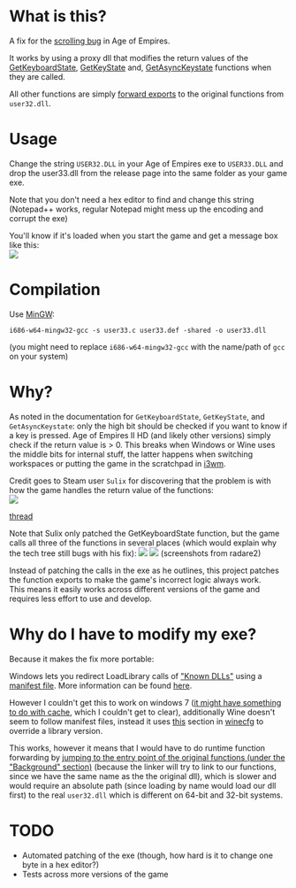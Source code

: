# What is this?
A fix for the [scrolling bug](https://gaming.stackexchange.com/questions/20826/the-age-of-empires-ii-scrolling-bug) in Age of Empires.

It works by using a proxy dll that modifies the return values of the
[GetKeyboardState](https://docs.microsoft.com/en-us/windows/desktop/api/winuser/nf-winuser-getkeyboardstate),
[GetKeyState](https://docs.microsoft.com/en-us/windows/desktop/api/winuser/nf-winuser-getkeystate) and,
[GetAsyncKeystate](https://docs.microsoft.com/en-us/windows/desktop/api/winuser/nf-winuser-getasynckeystate) functions when they are called.

All other functions are simply [forward exports](https://user-images.githubusercontent.com/13610073/50548649-e3cc8e80-0c58-11e9-914d-b1316134120d.png) to the original functions from `user32.dll`.


# Usage
Change the string `USER32.DLL` in your Age of Empires exe to `USER33.DLL`
and drop the user33.dll from the release page into the same folder as your game exe.

Note that you don't need a hex editor to find and change this string
(Notepad++ works, regular Notepad might mess up the encoding and corrupt the exe)

You'll know if it's loaded when you start the game and get a message box like this:  
![](https://user-images.githubusercontent.com/13610073/50548573-fbefde00-0c57-11e9-8976-26fac03a9f0b.png)


# Compilation
Use [MinGW](http://www.mingw.org/):
```
i686-w64-mingw32-gcc -s user33.c user33.def -shared -o user33.dll
```
(you might need to replace `i686-w64-mingw32-gcc` with the name/path of `gcc` on your system)


# Why?
As noted in the documentation for `GetKeyboardState`, `GetKeyState`, and `GetAsyncKeystate`: only the high bit should be checked if you want to know if a key is pressed.
Age of Empires II HD (and likely other versions) simply check if the return value is > 0.
This breaks when Windows or Wine uses the middle bits for internal stuff,
the latter happens when switching workspaces or putting the game in the scratchpad in [i3wm](https://i3wm.org/).

Credit goes to Steam user `Sulix` for discovering that the problem is with how the game handles the return value of the functions:  
![](https://user-images.githubusercontent.com/13610073/50548589-335e8a80-0c58-11e9-80ca-448b82c00be8.png)

[thread](https://steamcommunity.com/app/221380/discussions/2/622954302095447538/#c154645539343670235)

Note that Sulix only patched the GetKeyboardState function, but the game calls all three of the functions in several places
(which would explain why the tech tree still bugs with his fix):
![](https://user-images.githubusercontent.com/13610073/50548597-4bcea500-0c58-11e9-83d0-baaae6638834.png)
![](https://user-images.githubusercontent.com/13610073/50548664-1aa2a480-0c59-11e9-8b0b-af98867fd7a8.png)
(screenshots from radare2)

Instead of patching the calls in the exe as he outlines, this project patches the function exports to make the game's incorrect logic always work.  
This means it easily works across different versions of the game and requires less effort to use and develop.


# Why do I have to modify my exe?
Because it makes the fix more portable:

Windows lets you redirect LoadLibrary calls of ["Known DLLs"](https://docs.microsoft.com/en-us/windows/desktop/Dlls/dynamic-link-library-redirection)
using a [manifest file](https://docs.microsoft.com/en-us/windows/desktop/sbscs/about-side-by-side-assemblies-).
More information can be found [here](https://www.ethicalhacker.net/columns/heffner/intercepted-windows-hacking-via-dll-redirection/).

However I couldn't get this to work on windows 7 ([it might have something to do with cache](https://stackoverflow.com/questions/14136160/dll-redirection-working-in-xp-not-in-windows-7), which I couldn't get to clear),
additionally Wine doesn't seem to follow manifest files, instead it uses [this](https://user-images.githubusercontent.com/13610073/50548625-74ef3580-0c58-11e9-9bed-87580495d020.png)
section in [winecfg](https://wiki.winehq.org/Winecfg) to override a library version.  

This works, however it means that I would have to do runtime function forwarding by
[jumping to the entry point of the original functions (under the "Background" section)](https://www.codeproject.com/Articles/16541/%2FArticles%2F16541%2FCreate-your-Proxy-DLLs-automatically)
(because the linker will try to link to our functions, since we have the same name as the the original dll),
which is slower and would require an absolute path (since loading by name would load our dll first) to the real `user32.dll` which is different on 64-bit and 32-bit systems.


# TODO
- Automated patching of the exe (though, how hard is it to change one byte in a hex editor?)
- Tests across more versions of the game
